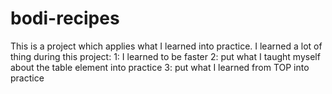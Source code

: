 # bodi-recipes
This is a project which applies what I learned into practice.
I learned a lot of thing during this project:
1: I learned to be faster
2: put what I taught myself about the table element into practice
3: put what I learned from TOP into practice